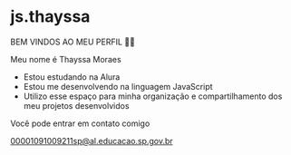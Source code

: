 # js.thayssa
BEM VINDOS AO MEU PERFIL 💙💙

Meu nome é Thayssa Moraes

- Estou estudando na Alura
- Estou me desenvolvendo na linguagem JavaScript
- Utilizo esse espaço para minha organização e compartilhamento dos meu projetos desenvolvidos

Você pode entrar em contato comigo

00001091009211sp@al.educacao.sp.gov.br
